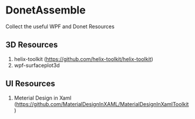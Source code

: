 # DonetAssemble
Collect the useful WPF and Donet Resources


## 3D Resources
 1. helix-toolkit (https://github.com/helix-toolkit/helix-toolkit)
 2. wpf-surfaceplot3d

## UI Resources
 1. Meterial Design in Xaml (https://github.com/MaterialDesignInXAML/MaterialDesignInXamlToolkit)
